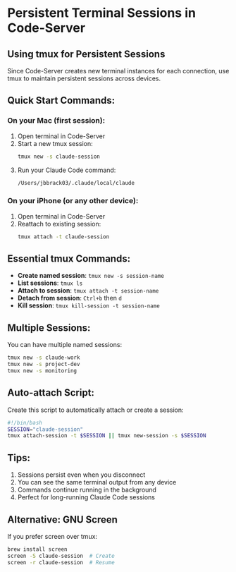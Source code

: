 # Persistent Terminal Sessions in Code-Server

## Using tmux for Persistent Sessions

Since Code-Server creates new terminal instances for each connection, use tmux to maintain persistent sessions across devices.

## Quick Start Commands:

### On your Mac (first session):
1. Open terminal in Code-Server
2. Start a new tmux session:
   ```bash
   tmux new -s claude-session
   ```
3. Run your Claude Code command:
   ```bash
   /Users/jbbrack03/.claude/local/claude
   ```

### On your iPhone (or any other device):
1. Open terminal in Code-Server
2. Reattach to existing session:
   ```bash
   tmux attach -t claude-session
   ```

## Essential tmux Commands:

- **Create named session**: `tmux new -s session-name`
- **List sessions**: `tmux ls`
- **Attach to session**: `tmux attach -t session-name`
- **Detach from session**: `Ctrl+b` then `d`
- **Kill session**: `tmux kill-session -t session-name`

## Multiple Sessions:

You can have multiple named sessions:
```bash
tmux new -s claude-work
tmux new -s project-dev
tmux new -s monitoring
```

## Auto-attach Script:

Create this script to automatically attach or create a session:

```bash
#!/bin/bash
SESSION="claude-session"
tmux attach-session -t $SESSION || tmux new-session -s $SESSION
```

## Tips:

1. Sessions persist even when you disconnect
2. You can see the same terminal output from any device
3. Commands continue running in the background
4. Perfect for long-running Claude Code sessions

## Alternative: GNU Screen

If you prefer screen over tmux:
```bash
brew install screen
screen -S claude-session  # Create
screen -r claude-session  # Resume
```